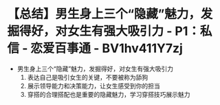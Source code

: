 # 【总结】男生身上三个“隐藏”魅力，发掘得好，对女生有强大吸引力 - P1：私信 - 恋爱百事通 - BV1hv411Y7zj

-   男生身上三个“隐藏”魅力，发掘得好，对女生有强大吸引力
    1.  表达自己是吸引女生的关键，不要被称为舔狗
    2.  展示领导能力和决策能力，让女生感受到你的担当
    3.  穿搭的合理搭配也是重要的隐藏魅力，学习穿搭技巧展示魅力